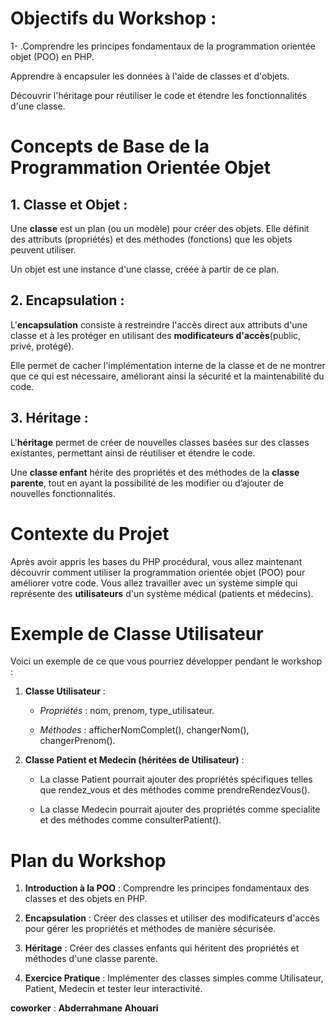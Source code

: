 # Objectifs du Workshop :

1- .Comprendre les principes fondamentaux de la programmation orientée objet (POO) en PHP.

Apprendre à encapsuler les données à l'aide de classes et d'objets.

Découvrir l'héritage pour réutiliser le code et étendre les fonctionnalités d'une classe.

# Concepts de Base de la Programmation Orientée Objet
## 1. Classe et Objet :

Une **classe** est un plan (ou un modèle) pour créer des objets. Elle définit des attributs (propriétés) et des méthodes (fonctions) que les objets peuvent utiliser.

Un objet est une instance d'une classe, créée à partir de ce plan.

## 2. Encapsulation :

L'**encapsulation** consiste à restreindre l'accès direct aux attributs d'une classe et à les protéger en utilisant des **modificateurs d'accès**(public, privé, protégé).

Elle permet de cacher l'implémentation interne de la classe et de ne montrer que ce qui est nécessaire, améliorant ainsi la sécurité et la maintenabilité du code.

## 3. Héritage :

L'**héritage** permet de créer de nouvelles classes basées sur des classes existantes, permettant ainsi de réutiliser et étendre le code.

Une **classe enfant** hérite des propriétés et des méthodes de la **classe parente**, tout en ayant la possibilité de les modifier ou d’ajouter de nouvelles fonctionnalités.


# Contexte du Projet
Après avoir appris les bases du PHP procédural, vous allez maintenant découvrir comment utiliser la programmation orientée objet (POO) pour améliorer votre code. Vous allez travailler avec un système simple qui représente des **utilisateurs** d'un système médical (patients et médecins).

# Exemple de Classe Utilisateur
Voici un exemple de ce que vous pourriez développer pendant le workshop :

1. **Classe Utilisateur** :

    * *Propriétés* : nom, prenom, type_utilisateur.

    * *Méthodes* : afficherNomComplet(), changerNom(), changerPrenom().

2. **Classe Patient et Medecin (héritées de Utilisateur)** :

    * La classe Patient pourrait ajouter des propriétés spécifiques telles que rendez_vous et des méthodes comme prendreRendezVous().

    * La classe Medecin pourrait ajouter des propriétés comme specialite et des méthodes comme consulterPatient().


# Plan du Workshop
1. **Introduction à la POO** : Comprendre les principes fondamentaux des classes et des objets en PHP.

2. **Encapsulation** : Créer des classes et utiliser des modificateurs d'accès pour gérer les propriétés et méthodes de manière sécurisée.

3. **Héritage** : Créer des classes enfants qui héritent des propriétés et méthodes d'une classe parente.

4. **Exercice Pratique** : Implémenter des classes simples comme Utilisateur, Patient, Medecin et tester leur interactivité.


__coworker__ : **Abderrahmane Ahouari**
